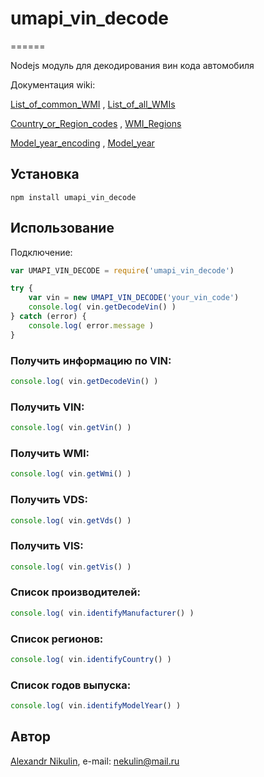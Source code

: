 # umapi_vin_decode
======

Nodejs модуль для декодирования вин кода автомобиля

Документация wiki:

[List_of_common_WMI](https://en.wikipedia.org/wiki/Vehicle_identification_number#List_of_common_WMI) , [List_of_all_WMIs](https://en.wikibooks.org/wiki/Vehicle_Identification_Numbers_(VIN_codes)/World_Manufacturer_Identifier_(WMI)#List_of_all_WMIs)

[Country_or_Region_codes](https://en.wikipedia.org/wiki/Vehicle_identification_number#Country_or_Region_codes) , [WMI_Regions](https://en.wikibooks.org/wiki/Vehicle_Identification_Numbers_(VIN_codes)/World_Manufacturer_Identifier_(WMI)#WMI_Regions)

[Model_year_encoding](https://en.wikipedia.org/wiki/Vehicle_identification_number#Model_year_encoding) , [Model_year](https://en.wikibooks.org/wiki/Vehicle_Identification_Numbers_(VIN_codes)/Model_year)


## Установка
```
npm install umapi_vin_decode
```

## Использование

Подключение:
```js
var UMAPI_VIN_DECODE = require('umapi_vin_decode')

try {
    var vin = new UMAPI_VIN_DECODE('your_vin_code')
    console.log( vin.getDecodeVin() )
} catch (error) {
    console.log( error.message )
}
```

### Получить информацию по VIN:
```js
console.log( vin.getDecodeVin() )
```

### Получить VIN:
```js
console.log( vin.getVin() )
```

### Получить WMI:
```js
console.log( vin.getWmi() )
```

### Получить VDS:
```js
console.log( vin.getVds() )
```

### Получить VIS:
```js
console.log( vin.getVis() )
```

### Список производителей:
```js
console.log( vin.identifyManufacturer() )
```
### Список регионов:
```js
console.log( vin.identifyCountry() )
```
### Список годов выпуска:
```js
console.log( vin.identifyModelYear() )
```

## Автор

[Alexandr Nikulin](https://github.com/SashokNekulin/), e-mail: [nekulin@mail.ru](mailto:nekulin@mail.ru)